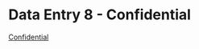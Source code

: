 # Data Entry 8 - Confidential

[Confidential](https://drive.google.com/open?id=1hLHtqKBMsqpRdbVF7wmwuZT5kS9fjypVMEnqX5jb5jg)